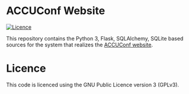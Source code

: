 # ACCUConf Website

[![Licence](https://img.shields.io/badge/license-GPL_3-green.svg)](https://www.gnu.org/licenses/gpl-3.0.txt)

This repository contains the Python 3, Flask, SQLAlchemy, SQLite based sources for the system that realizes
the [ACCUConf website](http://conference.accu.org).

# Licence

This code is licenced using the GNU Public Licence version 3 (GPLv3).
